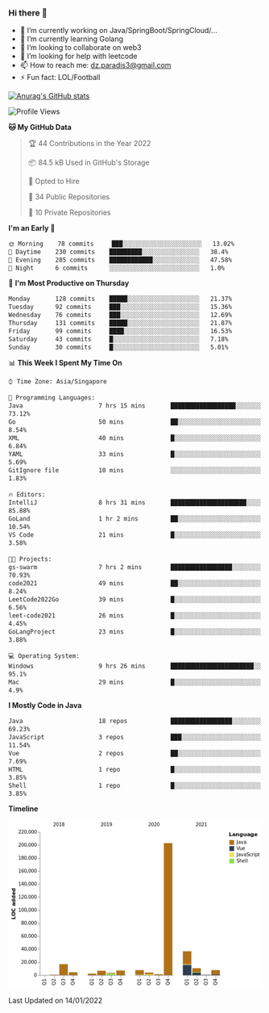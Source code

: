 ### Hi there 👋

- 🔭 I’m currently working on Java/SpringBoot/SpringCloud/...
- 🌱 I’m currently learning Golang
- 👯 I’m looking to collaborate on web3
- 🤔 I’m looking for help with leetcode
- 📫 How to reach me: dz.paradis3@gmail.com
- ⚡ Fun fact: LOL/Football

[![Anurag's GitHub stats](https://github-readme-stats.vercel.app/api?username=xiumu2017&show_icons=true&theme=radical)](https://github.com/anuraghazra/github-readme-stats)

<!--
**xiumu2017/xiumu2017** is a ✨ _special_ ✨ repository because its `README.md` (this file) appears on your GitHub profile.

Here are some ideas to get you started:

- 🔭 I’m currently working on ...
- 🌱 I’m currently learning ...
- 👯 I’m looking to collaborate on ...
- 🤔 I’m looking for help with ...
- 💬 Ask me about ...
- 📫 How to reach me: ...
- 😄 Pronouns: ...
- ⚡ Fun fact: ...
-->

<!--START_SECTION:waka-->
![Profile Views](http://img.shields.io/badge/Profile%20Views-22-blue)

**🐱 My GitHub Data** 

> 🏆 44 Contributions in the Year 2022
 > 
> 📦 84.5 kB Used in GitHub's Storage 
 > 
> 💼 Opted to Hire
 > 
> 📜 34 Public Repositories 
 > 
> 🔑 10 Private Repositories  
 > 
**I'm an Early 🐤** 

```text
🌞 Morning    78 commits     ███░░░░░░░░░░░░░░░░░░░░░░   13.02% 
🌆 Daytime    230 commits    █████████░░░░░░░░░░░░░░░░   38.4% 
🌃 Evening    285 commits    ████████████░░░░░░░░░░░░░   47.58% 
🌙 Night      6 commits      ░░░░░░░░░░░░░░░░░░░░░░░░░   1.0%

```
📅 **I'm Most Productive on Thursday** 

```text
Monday       128 commits    █████░░░░░░░░░░░░░░░░░░░░   21.37% 
Tuesday      92 commits     ███░░░░░░░░░░░░░░░░░░░░░░   15.36% 
Wednesday    76 commits     ███░░░░░░░░░░░░░░░░░░░░░░   12.69% 
Thursday     131 commits    █████░░░░░░░░░░░░░░░░░░░░   21.87% 
Friday       99 commits     ████░░░░░░░░░░░░░░░░░░░░░   16.53% 
Saturday     43 commits     █░░░░░░░░░░░░░░░░░░░░░░░░   7.18% 
Sunday       30 commits     █░░░░░░░░░░░░░░░░░░░░░░░░   5.01%

```


📊 **This Week I Spent My Time On** 

```text
⌚︎ Time Zone: Asia/Singapore

💬 Programming Languages: 
Java                     7 hrs 15 mins       ██████████████████░░░░░░░   73.12% 
Go                       50 mins             ██░░░░░░░░░░░░░░░░░░░░░░░   8.54% 
XML                      40 mins             █░░░░░░░░░░░░░░░░░░░░░░░░   6.84% 
YAML                     33 mins             █░░░░░░░░░░░░░░░░░░░░░░░░   5.69% 
GitIgnore file           10 mins             ░░░░░░░░░░░░░░░░░░░░░░░░░   1.83%

🔥 Editors: 
IntelliJ                 8 hrs 31 mins       █████████████████████░░░░   85.88% 
GoLand                   1 hr 2 mins         ██░░░░░░░░░░░░░░░░░░░░░░░   10.54% 
VS Code                  21 mins             █░░░░░░░░░░░░░░░░░░░░░░░░   3.58%

🐱‍💻 Projects: 
gs-swarm                 7 hrs 2 mins        █████████████████░░░░░░░░   70.93% 
code2021                 49 mins             ██░░░░░░░░░░░░░░░░░░░░░░░   8.24% 
LeetCode2022Go           39 mins             █░░░░░░░░░░░░░░░░░░░░░░░░   6.56% 
leet-code2021            26 mins             █░░░░░░░░░░░░░░░░░░░░░░░░   4.45% 
GoLangProject            23 mins             █░░░░░░░░░░░░░░░░░░░░░░░░   3.88%

💻 Operating System: 
Windows                  9 hrs 26 mins       ███████████████████████░░   95.1% 
Mac                      29 mins             █░░░░░░░░░░░░░░░░░░░░░░░░   4.9%

```

**I Mostly Code in Java** 

```text
Java                     18 repos            █████████████████░░░░░░░░   69.23% 
JavaScript               3 repos             ███░░░░░░░░░░░░░░░░░░░░░░   11.54% 
Vue                      2 repos             ██░░░░░░░░░░░░░░░░░░░░░░░   7.69% 
HTML                     1 repo              █░░░░░░░░░░░░░░░░░░░░░░░░   3.85% 
Shell                    1 repo              █░░░░░░░░░░░░░░░░░░░░░░░░   3.85%

```


**Timeline**

![Chart not found](https://raw.githubusercontent.com/xiumu2017/xiumu2017/main/charts/bar_graph.png) 


 Last Updated on 14/01/2022
<!--END_SECTION:waka-->
